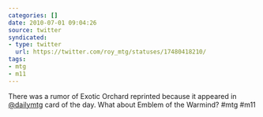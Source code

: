```yaml
---
categories: []
date: 2010-07-01 09:04:26
source: twitter
syndicated:
- type: twitter
  url: https://twitter.com/roy_mtg/statuses/17480418210/
tags:
- mtg
- m11
---
```


There was a rumor of Exotic Orchard reprinted because it appeared in [@dailymtg](https://twitter.com/dailymtg/) card of the day. What about Emblem of the Warmind? #mtg #m11